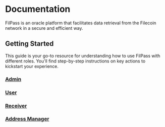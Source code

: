 # Documentation

FilPass is an oracle platform that facilitates data retrieval from the Filecoin network in a secure and efficient way.

## Getting Started

This guide is your go-to resource for understanding how to use FilPass with different roles. You'll find step-by-step instructions on key actions to kickstart your experience.

### [Admin](./get-started/admin.md)

### [User](./get-started/user.md)

### [Receiver](./get-started/receiver.md)

### [Address Manager](./get-started/address-manager.md)